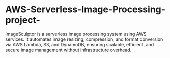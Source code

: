 # AWS-Serverless-Image-Processing-project-
ImageSculptor is a serverless image processing system using AWS services. It automates image resizing, compression, and format conversion via AWS Lambda, S3, and DynamoDB, ensuring scalable, efficient, and secure image management without infrastructure overhead.
